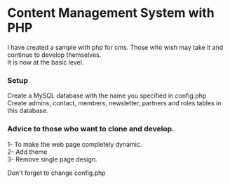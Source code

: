 # Content Management System with PHP

I have created a sample with php for cms. Those who wish may take it and continue to develop themselves. <br>
It is now at the basic level. <br>

### Setup
Create a MySQL database with the name you specified in config.php <br>
Create admins, contact, members, newsletter, partners and roles tables in this database. <br>

### Advice to those who want to clone and develop.
1- To make the web page completely dynamic.<br>
2- Add theme<br>
3- Remove single page design.<br>

Don't forget to change config.php 
